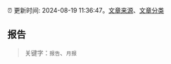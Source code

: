 :alarm_clock: 更新时间: 2024-08-19 11:36:47。[文章来源](/README.md)、[文章分类](/TAGS.md)

## 报告


> 关键字：`报告`、`月报`



